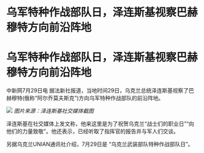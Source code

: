 # 乌军特种作战部队日，泽连斯基视察巴赫穆特方向前沿阵地

# 乌军特种作战部队日，泽连斯基视察巴赫穆特方向前沿阵地

中新网7月29日电 据法新社报道，当地时间29日，乌克兰总统泽连斯基视察了巴赫穆特(俄称“阿尔乔莫夫斯克”)方向乌军特种作战部队的前沿阵地。

![](https://inews.gtimg.com/om_bt/O8QAplbCRgkLmvBSK9imiQENStf87idFLkPjm5luYn5voAA/1000)
_图片来源：泽连斯基社交媒体截图_

泽连斯基在社交媒体上发文称，他来这里是为了祝贺乌克兰“战士们的职业日”“向他们的力量致敬”。他还表示，已经听取了指挥官的报告并与军人们交谈。

另据乌克兰UNIAN通讯社介绍，7月29日是 “乌克兰武装部队特种作战部队日”。

